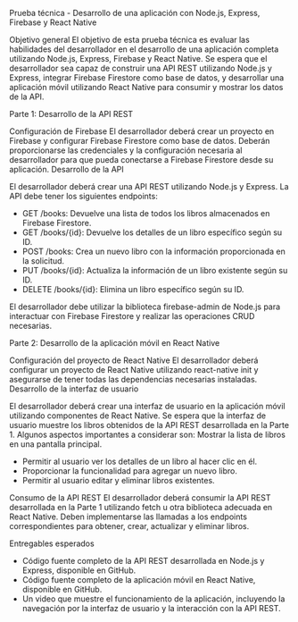 Prueba técnica - Desarrollo de una aplicación con Node.js, Express, Firebase y React Native

Objetivo general
El objetivo de esta prueba técnica es evaluar las habilidades del desarrollador en el desarrollo de una aplicación completa utilizando Node.js, Express, Firebase y React Native. Se espera que el desarrollador sea capaz de construir una API REST utilizando Node.js y Express, integrar Firebase Firestore como base de datos, y desarrollar una aplicación móvil utilizando React Native para consumir y mostrar los datos de la API.


Parte 1: Desarrollo de la API REST

Configuración de Firebase
El desarrollador deberá crear un proyecto en Firebase y configurar Firebase Firestore como base de datos. Deberán proporcionarse las credenciales y la configuración necesaria al desarrollador para que pueda conectarse a Firebase Firestore desde su aplicación.
Desarrollo de la API

El desarrollador deberá crear una API REST utilizando Node.js y Express. La API debe tener los siguientes endpoints:
- GET /books: Devuelve una lista de todos los libros almacenados en Firebase Firestore.
- GET /books/{id}: Devuelve los detalles de un libro específico según su ID.
- POST /books: Crea un nuevo libro con la información proporcionada en la solicitud.
- PUT /books/{id}: Actualiza la información de un libro existente según su ID.
- DELETE /books/{id}: Elimina un libro específico según su ID.

El desarrollador debe utilizar la biblioteca firebase-admin de Node.js para interactuar con Firebase Firestore y realizar las operaciones CRUD necesarias.


Parte 2: Desarrollo de la aplicación móvil en React Native

Configuración del proyecto de React Native
El desarrollador deberá configurar un proyecto de React Native utilizando react-native init y asegurarse de tener todas las dependencias necesarias instaladas.
Desarrollo de la interfaz de usuario

El desarrollador deberá crear una interfaz de usuario en la aplicación móvil utilizando componentes de React Native. Se espera que la interfaz de usuario muestre los libros obtenidos de la API REST desarrollada en la Parte 1. Algunos aspectos importantes a considerar son:
Mostrar la lista de libros en una pantalla principal.
- Permitir al usuario ver los detalles de un libro al hacer clic en él.
- Proporcionar la funcionalidad para agregar un nuevo libro.
- Permitir al usuario editar y eliminar libros existentes.

Consumo de la API REST
El desarrollador deberá consumir la API REST desarrollada en la Parte 1 utilizando fetch u otra biblioteca adecuada en React Native. Deben implementarse las llamadas a los endpoints correspondientes para obtener, crear, actualizar y eliminar libros.

Entregables esperados
- Código fuente completo de la API REST desarrollada en Node.js y Express, disponible en GitHub.
- Código fuente completo de la aplicación móvil en React Native, disponible en GitHub.
- Un video que muestre el funcionamiento de la aplicación, incluyendo la navegación por la interfaz de usuario y la interacción con la API REST.

